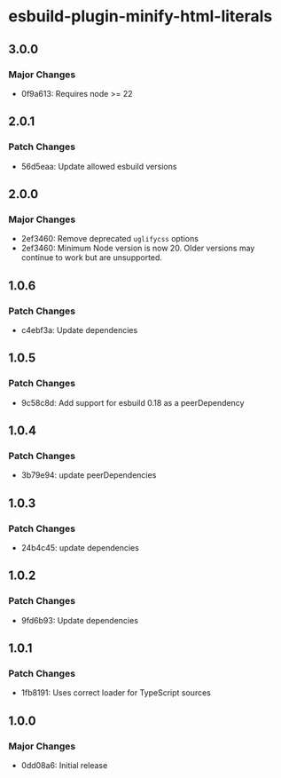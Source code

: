# esbuild-plugin-minify-html-literals

## 3.0.0

### Major Changes

- 0f9a613: Requires node >= 22

## 2.0.1

### Patch Changes

- 56d5eaa: Update allowed esbuild versions

## 2.0.0

### Major Changes

- 2ef3460: Remove deprecated `uglifycss` options
- 2ef3460: Minimum Node version is now 20. Older versions may continue to work but are unsupported.

## 1.0.6

### Patch Changes

- c4ebf3a: Update dependencies

## 1.0.5

### Patch Changes

- 9c58c8d: Add support for esbuild 0.18 as a peerDependency

## 1.0.4

### Patch Changes

- 3b79e94: update peerDependencies

## 1.0.3

### Patch Changes

- 24b4c45: update dependencies

## 1.0.2

### Patch Changes

- 9fd6b93: Update dependencies

## 1.0.1

### Patch Changes

- 1fb8191: Uses correct loader for TypeScript sources

## 1.0.0

### Major Changes

- 0dd08a6: Initial release
